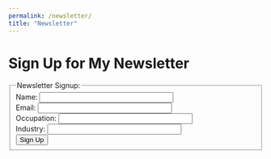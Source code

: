 ```yaml
---
permalink: /newsletter/
title: "Newsletter"
---
```


# Sign Up for My Newsletter

<form id="newsletter-form">
  <fieldset>
    <legend>Newsletter Signup:</legend>
    Name: <input type="text" name="name" size="30" required><br>
    Email: <input type="email" name="email" size="30" required><br>
    Occupation: 
    <input type="text" name="occupation" id="occupation" size="30" required><br>
    Industry: 
    <input type="text" name="industry" size="30" required><br>
    <button type="submit">Sign Up</button>
  </fieldset>
</form>

<script src="/assets/js/form-handler.js"></script>
